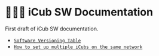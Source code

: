 # 👨🏻‍💻 iCub SW Documentation
First draft of iCub SW documentation.

- [`Software Versioning Table`](./sw_versioning_table/index.md)
- [`How to set up multiple iCubs on the same network`](./icub_setup_multiple_robots/index.md)
